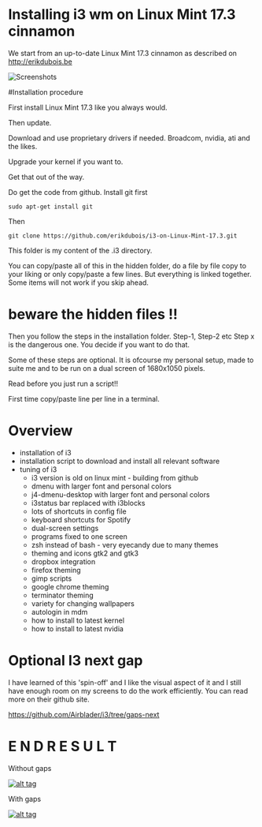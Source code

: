 # Installing i3 wm on Linux Mint 17.3 cinnamon

We start from an up-to-date Linux Mint 17.3 cinnamon as described on 
http://erikdubois.be


![Screenshots](http://i.imgur.com/l0Ecx5O.png)



#Installation procedure

First install Linux Mint 17.3 like you always would.

Then update.

Download and use proprietary drivers if needed.
Broadcom, nvidia, ati and the likes.

Upgrade your kernel if you want to. 

Get that out of the way. 

Do get the code from github. Install git first

	sudo apt-get install git

Then

	git clone https://github.com/erikdubois/i3-on-Linux-Mint-17.3.git

This folder is my content of the .i3 directory.

You can copy/paste all of this in the hidden folder, do a file by file copy to your liking or only copy/paste a few lines. But everything is linked together. Some items will not work if you skip ahead.

# beware the hidden files !! 

Then you follow the steps in the installation folder. Step-1, Step-2 etc Step x is the dangerous one. You decide if you want to do that.

Some of these steps are optional. It is ofcourse my personal setup, made to suite me and to be run on a dual screen of 1680x1050 pixels.

Read before you just run a script!!

First time copy/paste line per line in a terminal.

# Overview

- installation of i3
- installation script to download and install all relevant software
- tuning of i3
	- i3 version is old on linux mint - building from github
	- dmenu with larger font and personal colors
	- j4-dmenu-desktop with larger font and personal colors
	- i3status bar replaced with i3blocks
	- lots of shortcuts in config file
	- keyboard shortcuts for Spotify
	- dual-screen settings
	- programs fixed to one screen
	- zsh instead of bash - very eyecandy due to many themes
	- theming and icons gtk2 and gtk3
	- dropbox integration
	- firefox theming
	- gimp scripts
	- google chrome theming
	- terminator theming
	- variety for changing wallpapers
	- autologin in mdm
	- how to install to latest kernel
	- how to install to latest nvidia

# Optional I3 next gap

I have learned of this 'spin-off' and I like the visual aspect of it and I still have enough room on my screens to do the work efficiently.
You can read more on their github site.

https://github.com/Airblader/i3/tree/gaps-next


# E N D   R E S U L T

Without gaps

<a target="_blank" href="http://erikdubois.be/wp-content/uploads/2015/05/i3_on_linux_mint_17_1.png">
<img style="max-width:100%;" data-canonical-src="http://erikdubois.be/wp-content/uploads/2015/05/i3_on_linux_mint_17_1.png" alt="alt tag" src="http://erikdubois.be/wp-content/uploads/2015/05/i3_on_linux_mint_17_1.png">
</a>

With gaps

<a target="_blank" href="http://erikdubois.be/wp-content/uploads/2015/05/mintyi3withgaps.png">
<img style="max-width:100%;" data-canonical-src="http://erikdubois.be/wp-content/uploads/2015/05/mintyi3withgaps.png" alt="alt tag" src="http://erikdubois.be/wp-content/uploads/2015/05/mintyi3withgaps.png">
</a>

